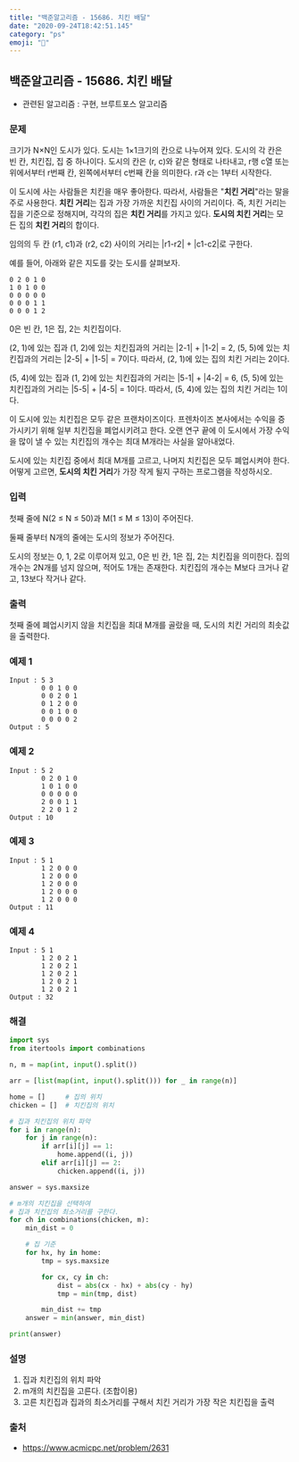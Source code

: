 ```yaml
---
title: "백준알고리즘 - 15686. 치킨 배달"
date: "2020-09-24T18:42:51.145"
category: "ps"
emoji: "🌄"
---
```


## 백준알고리즘 - 15686. 치킨 배달

- 관련된 알고리즘 : 구현, 브루트포스 알고리즘

### 문제

크기가 N×N인 도시가 있다. 도시는 1×1크기의 칸으로 나누어져 있다. 도시의 각 칸은 빈 칸, 치킨집, 집 중 하나이다. 도시의 칸은 (r, c)와 같은 형태로 나타내고, r행 c열 또는 위에서부터 r번째 칸, 왼쪽에서부터 c번째 칸을 의미한다. r과 c는 1부터 시작한다.

이 도시에 사는 사람들은 치킨을 매우 좋아한다. 따라서, 사람들은 "**치킨 거리**"라는 말을 주로 사용한다. **치킨 거리**는 집과 가장 가까운 치킨집 사이의 거리이다. 즉, 치킨 거리는 집을 기준으로 정해지며, 각각의 집은 **치킨 거리**를 가지고 있다. **도시의 치킨 거리**는 모든 집의 **치킨 거리**의 합이다.

임의의 두 칸 (r1, c1)과 (r2, c2) 사이의 거리는 |r1-r2| + |c1-c2|로 구한다.

예를 들어, 아래와 같은 지도를 갖는 도시를 살펴보자.

```
0 2 0 1 0
1 0 1 0 0
0 0 0 0 0
0 0 0 1 1
0 0 0 1 2
```

0은 빈 칸, 1은 집, 2는 치킨집이다.

(2, 1)에 있는 집과 (1, 2)에 있는 치킨집과의 거리는 |2-1| + |1-2| = 2, (5, 5)에 있는 치킨집과의 거리는 |2-5| + |1-5| = 7이다. 따라서, (2, 1)에 있는 집의 치킨 거리는 2이다.

(5, 4)에 있는 집과 (1, 2)에 있는 치킨집과의 거리는 |5-1| + |4-2| = 6, (5, 5)에 있는 치킨집과의 거리는 |5-5| + |4-5| = 1이다. 따라서, (5, 4)에 있는 집의 치킨 거리는 1이다.

이 도시에 있는 치킨집은 모두 같은 프랜차이즈이다. 프렌차이즈 본사에서는 수익을 증가시키기 위해 일부 치킨집을 폐업시키려고 한다. 오랜 연구 끝에 이 도시에서 가장 수익을 많이 낼 수 있는  치킨집의 개수는 최대 M개라는 사실을 알아내었다.

도시에 있는 치킨집 중에서 최대 M개를 고르고, 나머지 치킨집은 모두 폐업시켜야 한다. 어떻게 고르면, **도시의 치킨 거리**가 가장 작게 될지 구하는 프로그램을 작성하시오.

### 입력

첫째 줄에 N(2 ≤ N ≤ 50)과 M(1 ≤ M ≤ 13)이 주어진다.

둘째 줄부터 N개의 줄에는 도시의 정보가 주어진다.

도시의 정보는 0, 1, 2로 이루어져 있고, 0은 빈 칸, 1은 집, 2는 치킨집을 의미한다. 집의 개수는 2N개를 넘지 않으며, 적어도 1개는 존재한다. 치킨집의 개수는 M보다 크거나 같고, 13보다 작거나 같다.

### 출력

첫째 줄에 폐업시키지 않을 치킨집을 최대 M개를 골랐을 때, 도시의 치킨 거리의 최솟값을 출력한다.

### 예제 1

```
Input : 5 3
        0 0 1 0 0
        0 0 2 0 1
        0 1 2 0 0
        0 0 1 0 0
        0 0 0 0 2
Output : 5
```

### 예제 2

```
Input : 5 2
        0 2 0 1 0
        1 0 1 0 0
        0 0 0 0 0
        2 0 0 1 1
        2 2 0 1 2
Output : 10
```

### 예제 3

```
Input : 5 1
        1 2 0 0 0
        1 2 0 0 0
        1 2 0 0 0
        1 2 0 0 0
        1 2 0 0 0
Output : 11
```

### 예제 4

```
Input : 5 1
        1 2 0 2 1
        1 2 0 2 1
        1 2 0 2 1
        1 2 0 2 1
        1 2 0 2 1
Output : 32
```

### 해결

```python
import sys
from itertools import combinations

n, m = map(int, input().split())

arr = [list(map(int, input().split())) for _ in range(n)]

home = []     # 집의 위치
chicken = []  # 치킨집의 위치

# 집과 치킨집의 위치 파악
for i in range(n):
    for j in range(n):
        if arr[i][j] == 1:
            home.append((i, j))
        elif arr[i][j] == 2:
            chicken.append((i, j))

answer = sys.maxsize

# m개의 치킨집을 선택하여 
# 집과 치킨집의 최소거리를 구한다.
for ch in combinations(chicken, m):
    min_dist = 0

    # 집 기준
    for hx, hy in home:
        tmp = sys.maxsize

        for cx, cy in ch:
            dist = abs(cx - hx) + abs(cy - hy)
            tmp = min(tmp, dist)

        min_dist += tmp
    answer = min(answer, min_dist)

print(answer)
```

### 설명

1. 집과 치킨집의 위치 파악
2. m개의 치킨집을 고른다. (조합이용)
3. 고른 치킨집과 집과의 최소거리를 구해서 치킨 거리가 가장 작은 치킨집을 출력

### 출처

- https://www.acmicpc.net/problem/2631
